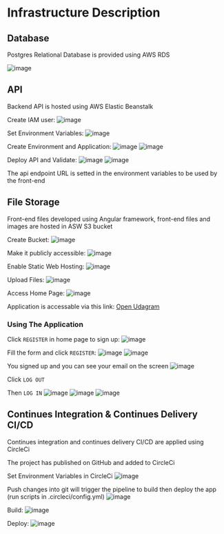 # Infrastructure Description

## Database
Postgres Relational Database is provided using AWS RDS


![image](https://user-images.githubusercontent.com/59806790/211573381-b2b6c8d2-c66d-44f2-9050-6bbfc4e92122.png)

## API
Backend API is hosted using AWS Elastic Beanstalk

Create IAM user:
![image](https://user-images.githubusercontent.com/59806790/211690612-d781749e-ae2e-4130-a94b-6ffa409d2977.png)

Set Environment Variables:
![image](https://user-images.githubusercontent.com/59806790/211690793-3adaf71f-751a-4472-9b71-e609bd1d3bc1.png)

Create Environment and Application:
![image](https://user-images.githubusercontent.com/59806790/211600122-4e328c18-600f-4bb9-af94-bed95aba21fb.png)
![image](https://user-images.githubusercontent.com/59806790/211600453-0bd040b6-a0c0-49d1-9464-b52831d4745f.png)

Deploy API and Validate:
![image](https://user-images.githubusercontent.com/59806790/211648462-a9fa1039-6a9a-4f6c-9120-7ef363b596ea.png)
![image](https://user-images.githubusercontent.com/59806790/211636416-9904465b-ce42-4d02-a4bd-f29aaed5f726.png)

The api endpoint URL is setted in the environment variables to be used by the front-end

## File Storage
Front-end files developed using Angular framework, front-end files and images are hosted in ASW S3 bucket

Create Bucket:
![image](https://user-images.githubusercontent.com/59806790/211578291-6767cfcf-44e1-4ed8-a33b-c3eb865df38c.png)

Make it publicly accessible: 
![image](https://user-images.githubusercontent.com/59806790/211579023-2306bb1b-9682-4bed-bd69-63c0c65f8e48.png)

Enable Static Web Hosting:
![image](https://user-images.githubusercontent.com/59806790/211579441-016ec502-b51c-431a-92f9-48c0765af1ae.png)

Upload Files:
![image](https://user-images.githubusercontent.com/59806790/211596363-8377a2c7-bc70-42dd-b6c0-8d27a2ac2e6d.png)

Access Home Page:
![image](https://user-images.githubusercontent.com/59806790/211595821-95107fab-0d19-4e10-8762-f6f5806ef67e.png)

Application is accessable via this link: [Open Udagram](http://udagram-app-532763768151.s3-website-us-east-1.amazonaws.com) 

### Using The Application

Click `REGISTER` in home page to sign up:
![image](https://user-images.githubusercontent.com/59806790/211641112-3bcf17ab-170a-40fa-b162-445134e5aabb.png)

Fill the form and click `REGISTER`:
![image](https://user-images.githubusercontent.com/59806790/211641139-dda09cad-7a22-4d9d-a2e5-d65e8d629703.png)
![image](https://user-images.githubusercontent.com/59806790/211641173-ba7bd26d-de60-4be7-a679-46dcf930ffde.png)

You signed up and you can see your email on the screen
![image](https://user-images.githubusercontent.com/59806790/211641203-47a464cd-4c91-4c8a-8dbd-a3fe90edc685.png)

Click `LOG OUT` 

Then `LOG IN`
![image](https://user-images.githubusercontent.com/59806790/211689095-95ae667a-05f3-4e88-9256-f1c966d83b7b.png)
![image](https://user-images.githubusercontent.com/59806790/211689113-ef2dbd9c-1ac2-4ff3-b77d-53ba8eb24a6b.png)
![image](https://user-images.githubusercontent.com/59806790/211689052-44dd6817-7ba8-4094-b18f-27a3821c02b2.png)


## Continues Integration & Continues Delivery CI/CD
Continues integration and continues delivery CI/CD are applied using CircleCi 

The project has published on GitHub and added to CircleCi

Set Environment Variables in CircleCi
![image](https://user-images.githubusercontent.com/59806790/211673813-d43a1fc1-cf07-4f97-8ec1-d3613b9107e6.png)

Push changes into git will trigger the pipeline to build then deploy the app (run scripts in .circleci/config.yml)
![image](https://user-images.githubusercontent.com/59806790/211674386-1b003de1-7d40-42b9-a0e4-e104ce4bfa2a.png)

Build:
![image](https://user-images.githubusercontent.com/59806790/211673534-a955ac96-f034-4d19-bb52-ffde3ca18259.png)

Deploy:
![image](https://user-images.githubusercontent.com/59806790/211673652-a03bb11f-c3b9-4983-a4d2-5120a1a36911.png)
